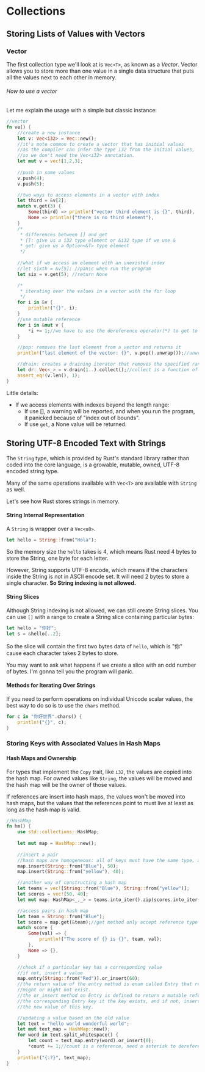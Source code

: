 # Collections

## Storing Lists of Values with Vectors

### Vector

The first collection type we'll look at is `Vec<T>`, as known as a *Vector*. Vector allows you to store more than one value in a single data structure that puts all the values next to each other in memory.

###### How to use a vector

Let me explain the usage with a simple but classic instance:

```rust
//vector
fn ve() {
    //create a new instance
    let v: Vec<i32> = Vec::new();
    //it's mote common to create a vector that has initial values
    //as the compiler can infer the type i32 from the initial values, 
    //so we don't need the Vec<i32> annotation.
    let mut v = vec![1,2,3];
    
    //push in some values
    v.push(4);
    v.push(5);

    //two ways to access elements in a vector with index
    let third = &v[2];
    match v.get(3) {
        Some(third) => println!("vector third element is {}", third),
        None => println!("there is no third element"),
    }
    /*
     * differences between [] and get
     * []: give us a i32 type element or &i32 type if we use &
     * get: give us a Option<&T> type element
     */
    
    //what if we access an element with an unexisted index
    //let sixth = &v[5]; //panic when run the program
    let six = v.get(5); //return None

    /*
     * iterating over the values in a vector with the for loop
     */
    for i in &v {
        println!("{}", i);
    }
    //use mutable reference
    for i in &mut v {
        *i += 1;//we have to use the dereference operator(*) to get to the value in i before we can use the += operator
    }

    //pop: removes the last element from a vector and returns it
    println!("last element of the vector: {}", v.pop().unwrap());//unwrap is a Option<T> function to get the T value.

    //drain: creates a draining iterator that removes the specified range in the vector and yields the removed items.
    let dr: Vec<_> = v.drain(1..).collect();//collect is a function of iterator, we'll cover it later.
    assert_eq!(v.len(), 1);
}
```

Little details:

-   If we access elements with indexes beyond the length range:
    -   If use [], a warning will be reported, and when you run the program, it panicked because of "index out of bounds".
    -   If use `get`, a None value will be returned.

## Storing UTF-8 Encoded Text with Strings

The `String` type, which is provided by Rust's standard library rather than coded into the core language, is a growable, mutable, owned, UTF-8 encoded string type.

Many of the same operations available with `Vec<T>` are available with `String` as well.

Let's see how Rust stores strings in memory.

#### String Internal Representation

A `String` is wrapper over a `Vec<u8>`.

```rust
let hello = String::from("Hola");
```

So the memory size the `hello` takes is 4, which means Rust need 4 bytes to store the String, one byte for each letter.

However, String supports UTF-8 encode, which means if the characters inside the String is not in ASCII encode set. It will need 2 bytes to store a single character. **So String indexing is not allowed.**

#### String Slices

Although String indexing is not allowed, we can still create String slices. You can use `[]` with a range to create a String slice containing particular bytes:

```rust
let hello = "你好";
let s = &hello[..2];
```

So the slice will contain the first two bytes data of `hello`, which is "你" cause each character takes 2 bytes to store.

You may want to ask what happens if we create a slice with an odd number of bytes. I'm gonna tell you the program will panic.

#### Methods for Iterating Over Strings

If you need to perform operations on individual Unicode scalar values, the best way to do so is to use the `chars` method. 

```rust
for c in "你好世界".chars() {
    println!("{}", c);
}
```

### Storing Keys with Associated Values in Hash Maps

#### Hash Maps and Ownership

For types that implement the `Copy` trait, like `i32`, the values are copied into the hash map. For owned values like `String`, the values will be moved and the hash map will be the owner of those values.

If references are insert into hash maps, the values won't be moved into hash maps, but the values that the references point to must live at least as long as the hash map is valid.

```rust
//HashMap
fn hm() {
    use std::collections::HashMap;
    
    let mut map = HashMap::new();
    
    //insert a pair
    //hash maps are homogeneous: all of keys must have the same type, all of values must have the same type.
    map.insert(String::from("Blue"), 50);
    map.insert(String::from("yellow"), 40);

    //another way of constructing a hash map
    let teams = vec![String::from("Blue"), String::from("yellow")];
    let scores = vec![50, 40];
    let mut map: HashMap<_,_> = teams.into_iter().zip(scores.into_iter()).collect();

    //access pairs in hash map
    let team = String::from("Blue");
    let score = map.get(&team);//get method only accept reference type parameter, returns Option<T> type
    match score {
        Some(val) => {
            println!("The score of {} is {}", team, val);
        },
        None => {},
    }

    //check if a particular key has a corresponding value
    //if not, insert a value
    map.entry(String::from("Red")).or_insert(60);
    //the return value of the entry method is enum called Entry that represents a value that
    //might or might not exist. 
    //the or_insert method on Entry is defined to return a mutable reference to the value for
    //the corresponding Entry key it the key exists, and if not, inserts the parameter as
    //the new value of this key.

    //updating a value based on the old value
    let text = "hello world wonderful world";
    let mut text_map = HashMap::new();
    for word in text.split_whitespace() {
        let count = text_map.entry(word).or_insert(0);
        *count += 1;//count is a reference, need a asterisk to dereference.
    }
    println!("{:?}", text_map);
}
```

